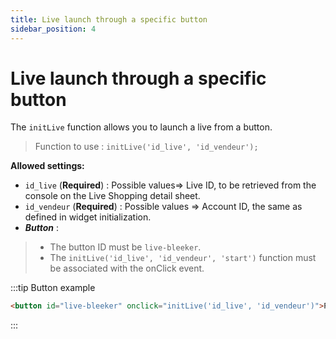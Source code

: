 ```yaml
---
title: Live launch through a specific button
sidebar_position: 4
---
```


# Live launch through a specific button

The ```initLive``` function allows you to launch a live from a button.

> Function to use : ```initLive('id_live', 'id_vendeur');```

**Allowed settings:**
* ```id_live``` (**Required**) : Possible values ​​=> Live ID, to be retrieved from the console on the Live Shopping detail sheet.
* ```id_vendeur``` (**Required**) : Possible values ​​=> Account ID, the same as defined in widget initialization.
* ***Button*** :
> * The button ID must be ```live-bleeker```.
> * The ```initLive('id_live', 'id_vendeur', 'start')``` function must be associated with the onClick event.

:::tip Button example
```html
<button id="live-bleeker" onclick="initLive('id_live', 'id_vendeur')">Participate in live</button>
```
:::